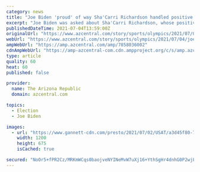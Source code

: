 ```yaml
---
category: news
title: "Joe Biden 'proud' of way Sha'Carri Richardson handled positive marijuana test, but 'rules are rules'"
excerpt: "Joe Biden was asked about Sha'Carri Richardson, whose positive test for marijuana will prevent her from competing in Tokyo Olympics' 100-meter dash."
publishedDateTime: 2021-07-04T13:59:00Z
originalUrl: "https://www.azcentral.com/story/sports/olympics/2021/07/04/joe-biden-shacarri-richardson-marijuana/7858036002/"
webUrl: "https://www.azcentral.com/story/sports/olympics/2021/07/04/joe-biden-shacarri-richardson-marijuana/7858036002/"
ampWebUrl: "https://amp.azcentral.com/amp/7858036002"
cdnAmpWebUrl: "https://amp-azcentral-com.cdn.ampproject.org/c/s/amp.azcentral.com/amp/7858036002"
type: article
quality: 60
heat: 60
published: false

provider:
  name: The Arizona Republic
  domain: azcentral.com

topics:
  - Election
  - Joe Biden

images:
  - url: "https://www.gannett-cdn.com/presto/2021/07/02/USAT/a3d45f80-722e-49df-8e73-4c3dda93b322-AP_OLY-ATH-Richardson-Doping.jpg?auto=webp&crop=3145,1769,x14,y0&format=pjpg&width=1200"
    width: 1200
    height: 675
    isCached: true

secured: "NoOr5+fPR2Cz/MRKmWCqs0baojveNYINeMvW7uXj16+YthSgHr4dnhG0P2wjLAFEV9Yd3wW0xLsOEyMwd+oMOclp5BK5k9KYCIJqVkVkMEs4ypdGqnbvpIzphlAZD27lspkIhSlCDxNI26ZgDvv8F1AQY2JBjROZ1c5G4L0kzmOroudhkhdUpWDInwz/k2q7icFpMzzqbs+HkHMYbK0IjhWQYGYwttrf+VbNiDZmUNYF0EN6dnAXMSYYaDH6cPeaIQ6dy35avXlI6j4eFkPLgFAEXm1ickxbKeAujfZqLY5Fa2thbhToDfa1AzO/LpUpNpKDuHjSJQdungisMxwa+PCItj5v7rOK2gTcPR7adw0=;7MPCRLiVEh7gh/ynBCyOHA=="
---
```


